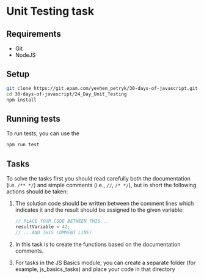 # Unit Testing task

## Requirements

* Git
* NodeJS

## Setup

```sh
git clone https://git.epam.com/yevhen_petryk/30-days-of-javascript.git
cd 30-days-of-javascript/24_Day_Unit_Testing
npm install
```

## Running tests

To run tests, you can use the 

```sh
npm run test
```

## Tasks

To solve the tasks first you should read carefully both the documentation (i.e. `/** */`) and simple comments (i.e., `//`, `/* */`), but in short the following actions should be taken:

1. The solution code should be written between the comment lines which indicates it and the result should be assigned to the given variable:

    ```javascript
    // PLACE YOUR CODE BETWEEN THIS...
    resultVariable = 42;    
    // ...AND THIS COMMENT LINE!
    ```
    
1. In this task is to create the functions based on the documentation comments.

1. For tasks in the JS Basics module, you can create a separate folder (for example, js_basics_tasks) and place your code in that directory
